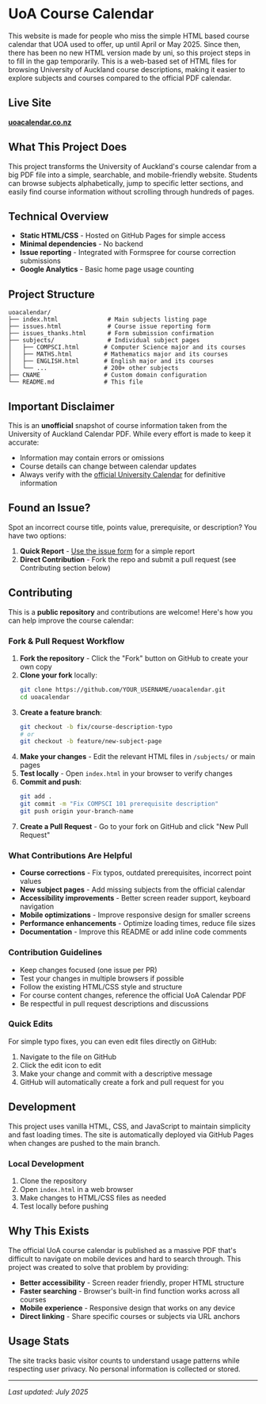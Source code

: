 # UoA Course Calendar 

This website is made for people who miss the simple HTML based course calendar that UOA used to offer, up until April or May 2025. Since then, there has been no new HTML version made by uni,
so this project steps in to fill in the gap temporarily.
This is a web-based set of HTML files for browsing University of Auckland course descriptions, making it easier to explore subjects and courses compared to the official PDF calendar.


## Live Site
**[uoacalendar.co.nz](https://uoacalendar.co.nz)**

## What This Project Does

This project transforms the University of Auckland's course calendar from a big PDF file into a simple, searchable, and mobile-friendly website. Students can browse subjects alphabetically, jump to specific letter sections, and easily find course information without scrolling through hundreds of pages.

## Technical Overview

- **Static HTML/CSS** - Hosted on GitHub Pages for simple access
- **Minimal dependencies** - No backend
- **Issue reporting** - Integrated with Formspree for course correction submissions
- **Google Analytics** - Basic home page usage counting

## Project Structure

```
uoacalendar/
├── index.html              # Main subjects listing page
├── issues.html             # Course issue reporting form
├── issues_thanks.html      # Form submission confirmation
├── subjects/               # Individual subject pages
│   ├── COMPSCI.html       # Computer Science major and its courses
│   ├── MATHS.html         # Mathematics major and its courses
│   ├── ENGLISH.html       # English major and its courses
│   └── ...                # 200+ other subjects
├── CNAME                  # Custom domain configuration
└── README.md              # This file
```

## Important Disclaimer

This is an **unofficial** snapshot of course information taken from the University of Auckland Calendar PDF. While every effort is made to keep it accurate:

- Information may contain errors or omissions
- Course details can change between calendar updates
- Always verify with the [official University Calendar](https://www.auckland.ac.nz/en/about-us/about-the-university/the-university/official-publications/university-calendar.html) for definitive information

## Found an Issue?

Spot an incorrect course title, points value, prerequisite, or description? You have two options:

1. **Quick Report** - [Use the issue form](https://uoacalendar.co.nz/issues.html) for a simple report
2. **Direct Contribution** - Fork the repo and submit a pull request (see Contributing section below)

## Contributing

This is a **public repository** and contributions are welcome! Here's how you can help improve the course calendar:

### Fork & Pull Request Workflow

1. **Fork the repository** - Click the "Fork" button on GitHub to create your own copy
2. **Clone your fork** locally:
   ```bash
   git clone https://github.com/YOUR_USERNAME/uoacalendar.git
   cd uoacalendar
   ```
3. **Create a feature branch**:
   ```bash
   git checkout -b fix/course-description-typo
   # or
   git checkout -b feature/new-subject-page
   ```
4. **Make your changes** - Edit the relevant HTML files in `/subjects/` or main pages
5. **Test locally** - Open `index.html` in your browser to verify changes
6. **Commit and push**:
   ```bash
   git add .
   git commit -m "Fix COMPSCI 101 prerequisite description"
   git push origin your-branch-name
   ```
7. **Create a Pull Request** - Go to your fork on GitHub and click "New Pull Request"

###  What Contributions Are Helpful

- **Course corrections** - Fix typos, outdated prerequisites, incorrect point values
- **New subject pages** - Add missing subjects from the official calendar
- **Accessibility improvements** - Better screen reader support, keyboard navigation
- **Mobile optimizations** - Improve responsive design for smaller screens
- **Performance enhancements** - Optimize loading times, reduce file sizes
- **Documentation** - Improve this README or add inline code comments

### Contribution Guidelines

- Keep changes focused (one issue per PR)
- Test your changes in multiple browsers if possible
- Follow the existing HTML/CSS style and structure
- For course content changes, reference the official UoA Calendar PDF
- Be respectful in pull request descriptions and discussions

### Quick Edits

For simple typo fixes, you can even edit files directly on GitHub:
1. Navigate to the file on GitHub
2. Click the edit icon to edit
3. Make your change and commit with a descriptive message
4. GitHub will automatically create a fork and pull request for you

## Development

This project uses vanilla HTML, CSS, and JavaScript to maintain simplicity and fast loading times. The site is automatically deployed via GitHub Pages when changes are pushed to the main branch.

### Local Development
1. Clone the repository
2. Open `index.html` in a web browser
3. Make changes to HTML/CSS files as needed
4. Test locally before pushing

## Why This Exists

The official UoA course calendar is published as a massive PDF that's difficult to navigate on mobile devices and hard to search through. This project was created to solve that problem by providing:

- **Better accessibility** - Screen reader friendly, proper HTML structure
- **Faster searching** - Browser's built-in find function works across all courses
- **Mobile experience** - Responsive design that works on any device
- **Direct linking** - Share specific courses or subjects via URL anchors

## Usage Stats

The site tracks basic visitor counts to understand usage patterns while respecting user privacy. No personal information is collected or stored.

---

*Last updated: July 2025*
